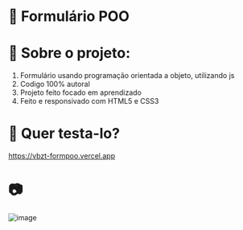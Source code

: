 # 🔨 Formulário POO
# 📌 Sobre o projeto:
1. Formulário usando programação orientada a objeto, utilizando js
2. Codigo 100% autoral
3. Projeto feito focado em aprendizado
4. Feito e responsivado com HTML5 e CSS3
# 📑 Quer testa-lo?
https://vbzt-formpoo.vercel.app

# 📷 

![image](https://github.com/vbzt/formPOO/assets/124489579/d4d29857-44c6-44d2-b0f9-4fa55e54d803)

